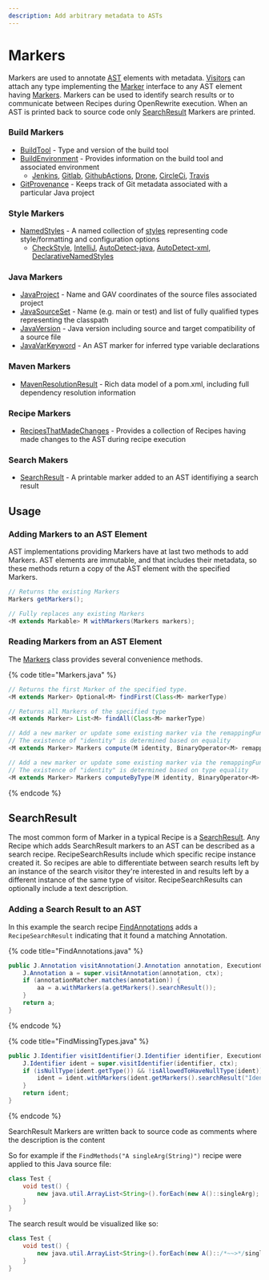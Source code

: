 ```yaml
---
description: Add arbitrary metadata to ASTs
---
```


# Markers

Markers are used to annotate [AST](abstract-syntax-trees.md) elements with metadata. [Visitors](visitors.md) can attach any type implementing the [Marker](https://github.com/openrewrite/rewrite/blob/master/rewrite-core/src/main/java/org/openrewrite/marker/Marker.java) interface to any AST element having [Markers](https://github.com/openrewrite/rewrite/blob/main/rewrite-core/src/main/java/org/openrewrite/marker/Markers.java). Markers can be used to identify search results or to communicate between Recipes during OpenRewrite execution. When an AST is printed back to source code only [SearchResult](markers.md#searchresult) Markers are printed.&#x20;

### Build Markers

* [BuildTool](https://github.com/openrewrite/rewrite/blob/main/rewrite-core/src/main/java/org/openrewrite/marker/BuildTool.java) - Type and version of the build tool
* [BuildEnvironment](https://github.com/openrewrite/rewrite/blob/main/rewrite-core/src/main/java/org/openrewrite/marker/ci/BuildEnvironment.java) - Provides information on the build tool and associated environment
  * [Jenkins](https://github.com/openrewrite/rewrite/blob/main/rewrite-core/src/main/java/org/openrewrite/marker/ci/JenkinsBuildEnvironment.java), [Gitlab](https://github.com/openrewrite/rewrite/blob/main/rewrite-core/src/main/java/org/openrewrite/marker/ci/GitlabBuildEnvironment.java), [GithubActions](https://github.com/openrewrite/rewrite/blob/main/rewrite-core/src/main/java/org/openrewrite/marker/ci/GithubActionsBuildEnvironment.java), [Drone](https://github.com/openrewrite/rewrite/blob/main/rewrite-core/src/main/java/org/openrewrite/marker/ci/DroneBuildEnvironment.java), [CircleCi](https://github.com/openrewrite/rewrite/blob/main/rewrite-core/src/main/java/org/openrewrite/marker/ci/CircleCiBuildEnvironment.java), [Travis](https://github.com/openrewrite/rewrite/blob/main/rewrite-core/src/main/java/org/openrewrite/marker/ci/TravisBuildEnvironment.java)
* [GitProvenance](https://github.com/openrewrite/rewrite/blob/master/rewrite-core/src/main/java/org/openrewrite/marker/GitProvenance.java#L34) - Keeps track of Git metadata associated with a particular Java project

### Style Markers

* [NamedStyles](https://github.com/openrewrite/rewrite/blob/main/rewrite-core/src/main/java/org/openrewrite/style/NamedStyles.java) - A named collection of [styles](styles.md) representing code style/formatting and configuration options
  * [CheckStyle](https://github.com/openrewrite/rewrite/blob/main/rewrite-java/src/main/java/org/openrewrite/java/style/Checkstyle.java), [IntelliJ](https://github.com/openrewrite/rewrite/blob/master/rewrite-java/src/main/java/org/openrewrite/java/style/IntelliJ.java), [AutoDetect-java](https://github.com/openrewrite/rewrite/blob/main/rewrite-java/src/main/java/org/openrewrite/java/style/Autodetect.java), [AutoDetect-xml](https://github.com/openrewrite/rewrite/blob/main/rewrite-xml/src/main/java/org/openrewrite/xml/style/Autodetect.java), [DeclarativeNamedStyles](https://github.com/openrewrite/rewrite/blob/main/rewrite-core/src/main/java/org/openrewrite/config/DeclarativeNamedStyles.java)

### Java Markers

* [JavaProject](https://github.com/openrewrite/rewrite/blob/main/rewrite-java/src/main/java/org/openrewrite/java/marker/JavaProject.java) - Name and GAV coordinates of the source files associated project
* [JavaSourceSet](https://github.com/openrewrite/rewrite/blob/main/rewrite-java/src/main/java/org/openrewrite/java/marker/JavaSourceSet.java) - Name (e.g. main or test) and list of fully qualified types representing the classpath
* [JavaVersion](https://github.com/openrewrite/rewrite/blob/main/rewrite-java/src/main/java/org/openrewrite/java/marker/JavaVersion.java) - Java version including source and target compatibility of a source file
* [JavaVarKeyword](https://github.com/openrewrite/rewrite/blob/main/rewrite-java/src/main/java/org/openrewrite/java/tree/JavaVarKeyword.java) - An AST marker for inferred type variable declarations

### Maven Markers

* [MavenResolutionResult](https://github.com/openrewrite/rewrite/blob/main/rewrite-maven/src/main/java/org/openrewrite/maven/tree/MavenResolutionResult.java) - Rich data model of a pom.xml, including full dependency resolution information

### Recipe Markers

* [RecipesThatMadeChanges](https://github.com/openrewrite/rewrite/blob/main/rewrite-core/src/main/java/org/openrewrite/marker/RecipesThatMadeChanges.java) - Provides a collection of Recipes having made changes to the AST during recipe execution

### Search Makers&#x20;

* [SearchResult](markers.md#recipesearchresult) - A printable marker added to an AST identifiying a search result

## Usage

### Adding Markers to an AST Element

AST implementations providing Markers have at last two methods to add Markers. AST elements are immutable, and that includes their metadata, so these methods return a copy of the AST element with the specified Markers.

```java
// Returns the existing Markers
Markers getMarkers();

// Fully replaces any existing Markers
<M extends Markable> M withMarkers(Markers markers);
```

### Reading Markers from an AST Element

The [Markers](https://github.com/openrewrite/rewrite/blob/master/rewrite-core/src/main/java/org/openrewrite/marker/Markers.java) class provides several convenience methods.

{% code title="Markers.java" %}
```java
// Returns the first Marker of the specified type.
<M extends Marker> Optional<M> findFirst(Class<M> markerType)

// Returns all Markers of the specified type
<M extends Marker> List<M> findAll(Class<M> markerType)

// Add a new marker or update some existing marker via the remappingFunction
// The existence of "identity" is determined based on equality
<M extends Marker> Markers compute(M identity, BinaryOperator<M> remappingFunction)

// Add a new marker or update some existing marker via the remappingFunction
// The existence of "identity" is determined based on type equality
<M extends Marker> Markers computeByType(M identity, BinaryOperator<M> remappingFunction)
```
{% endcode %}

## SearchResult

The most common form of Marker in a typical Recipe is a [SearchResult](https://github.com/openrewrite/rewrite/blob/main/rewrite-core/src/main/java/org/openrewrite/marker/SearchResult.java). Any Recipe which adds SearchResult markers to an AST can be described as a search recipe. RecipeSearchResults include which specific recipe instance created it. So recipes are able to differentiate between search results left by an instance of the search visitor they're interested in and results left by a different instance of the same type of visitor. RecipeSearchResults can optionally include a text description.

### Adding a Search Result to an AST

In this example the search recipe [FindAnnotations](https://github.com/openrewrite/rewrite/blob/master/rewrite-java/src/main/java/org/openrewrite/java/search/FindAnnotations.java) adds a `RecipeSearchResult` indicating that it found a matching Annotation.

{% code title="FindAnnotations.java" %}
```java
public J.Annotation visitAnnotation(J.Annotation annotation, ExecutionContext ctx) {
    J.Annotation a = super.visitAnnotation(annotation, ctx);
    if (annotationMatcher.matches(annotation)) {
        aa = a.withMarkers(a.getMarkers().searchResult());
    }
    return a;
}
```
{% endcode %}

{% code title="FindMissingTypes.java" %}
```java
public J.Identifier visitIdentifier(J.Identifier identifier, ExecutionContext ctx) {
    J.Identifier ident = super.visitIdentifier(identifier, ctx);
    if (isNullType(ident.getType()) && !isAllowedToHaveNullType(ident)) {
        ident = ident.withMarkers(ident.getMarkers().searchResult("Identifier type is null"));
    }
    return ident;
}
```
{% endcode %}

SearchResult Markers are written back to source code as comments where the description is the content

So for example if the `FindMethods("A singleArg(String)")` recipe were applied to this Java source file:

```java
class Test {
    void test() {
        new java.util.ArrayList<String>().forEach(new A()::singleArg);
    }
}
```

The search result would be visualized like so:

```java
class Test {
    void test() {
        new java.util.ArrayList<String>().forEach(new A()::/*~~>*/singleArg);
    }
}
```
